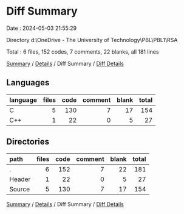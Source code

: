 # Diff Summary

Date : 2024-05-03 21:55:29

Directory d:\\OneDrive - The University of Technology\\PBL\\PBL1\\RSA

Total : 6 files,  152 codes, 7 comments, 22 blanks, all 181 lines

[Summary](results.md) / [Details](details.md) / Diff Summary / [Diff Details](diff-details.md)

## Languages
| language | files | code | comment | blank | total |
| :--- | ---: | ---: | ---: | ---: | ---: |
| C | 5 | 130 | 7 | 17 | 154 |
| C++ | 1 | 22 | 0 | 5 | 27 |

## Directories
| path | files | code | comment | blank | total |
| :--- | ---: | ---: | ---: | ---: | ---: |
| . | 6 | 152 | 7 | 22 | 181 |
| Header | 1 | 22 | 0 | 5 | 27 |
| Source | 5 | 130 | 7 | 17 | 154 |

[Summary](results.md) / [Details](details.md) / Diff Summary / [Diff Details](diff-details.md)